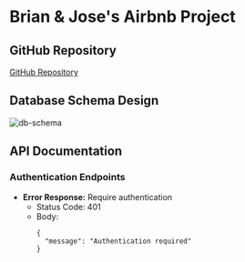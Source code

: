 # Brian & Jose's Airbnb Project

## GitHub Repository

[GitHub Repository](https://github.com/Bschaler/brian_jose_airbnb_project.git)

## Database Schema Design

![db-schema](./images/db-schema.png)

## API Documentation

### Authentication Endpoints

* **Error Response:** Require authentication  
  * Status Code: 401  
  * Body:
    ```
    {
      "message": "Authentication required"
    }
    ```
